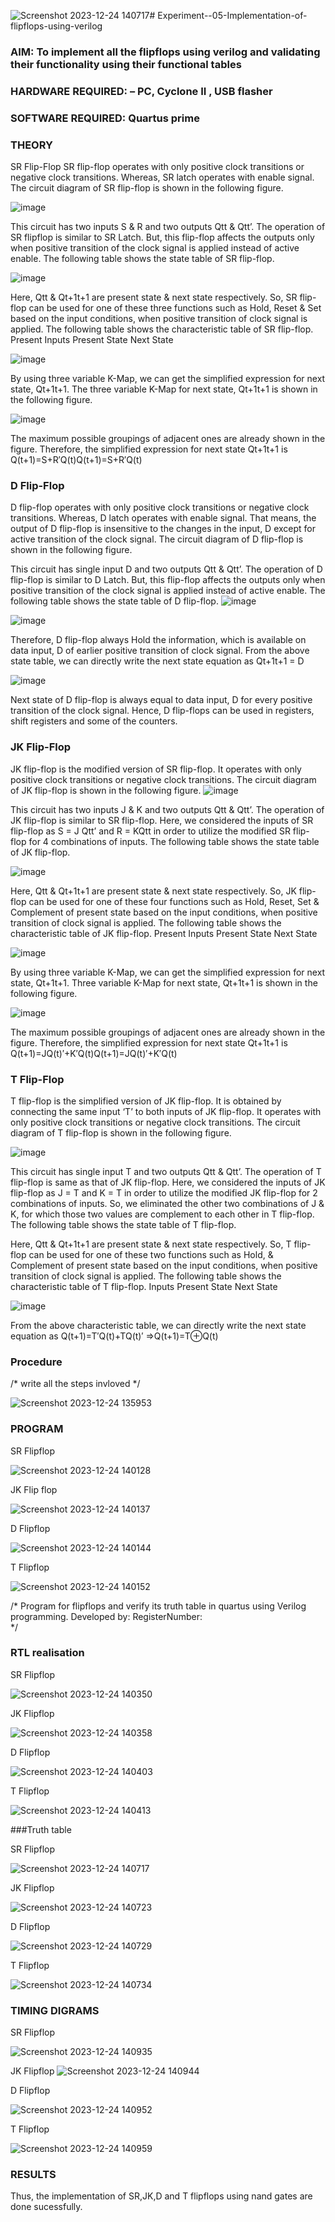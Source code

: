 ![Screenshot 2023-12-24 140717](https://github.com/deepak23000154/Experiment--05-Implementation-of-flipflops-using-verilog/assets/151951350/658aab9a-2b2c-4375-b361-1179cedb67e7)# Experiment--05-Implementation-of-flipflops-using-verilog
### AIM: To implement all the flipflops using verilog and validating their functionality using their functional tables
### HARDWARE REQUIRED:  – PC, Cyclone II , USB flasher
### SOFTWARE REQUIRED:   Quartus prime
### THEORY 
SR Flip-Flop
SR flip-flop operates with only positive clock transitions or negative clock transitions. Whereas, SR latch operates with enable signal. The circuit diagram of SR flip-flop is shown in the following figure.

![image](https://user-images.githubusercontent.com/36288975/167910294-bb550548-b1dc-4cba-9044-31d9037d476b.png)

 
This circuit has two inputs S & R and two outputs Qtt & Qtt’. The operation of SR flipflop is similar to SR Latch. But, this flip-flop affects the outputs only when positive transition of the clock signal is applied instead of active enable.
The following table shows the state table of SR flip-flop.


![image](https://user-images.githubusercontent.com/36288975/167910648-ced88e69-869c-42e2-9718-a285a3902446.png)


Here, Qtt & Qt+1t+1 are present state & next state respectively. So, SR flip-flop can be used for one of these three functions such as Hold, Reset & Set based on the input conditions, when positive transition of clock signal is applied. The following table shows the characteristic table of SR flip-flop.
Present Inputs	Present State	Next State


![image](https://user-images.githubusercontent.com/36288975/167908180-5fc9d589-1cb5-41f5-b2c8-927e04f5f387.png)

By using three variable K-Map, we can get the simplified expression for next state, Qt+1t+1. The three variable K-Map for next state, Qt+1t+1 is shown in the following figure.

![image](https://user-images.githubusercontent.com/36288975/167908214-25b30a54-db20-4bcb-9385-5f93a1982a09.png)

 
The maximum possible groupings of adjacent ones are already shown in the figure. Therefore, the simplified expression for next state Qt+1t+1 is
Q(t+1)=S+R′Q(t)Q(t+1)=S+R′Q(t)


### D Flip-Flop
D flip-flop operates with only positive clock transitions or negative clock transitions. Whereas, D latch operates with enable signal. That means, the output of D flip-flop is insensitive to the changes in the input, D except for active transition of the clock signal. The circuit diagram of D flip-flop is shown in the following figure.
 
This circuit has single input D and two outputs Qtt & Qtt’. The operation of D flip-flop is similar to D Latch. But, this flip-flop affects the outputs only when positive transition of the clock signal is applied instead of active enable.
The following table shows the state table of D flip-flop.
![image](https://user-images.githubusercontent.com/36288975/167908342-e03f0cbb-5958-43bb-b74a-5e3ec2341675.png)

![image](https://user-images.githubusercontent.com/36288975/167910325-aeef0739-0a54-40e2-bebd-6f5fa0cad10e.png)



Therefore, D flip-flop always Hold the information, which is available on data input, D of earlier positive transition of clock signal. From the above state table, we can directly write the next state equation as
Qt+1t+1 = D



![image](https://user-images.githubusercontent.com/36288975/167908850-d39d07ba-7f9d-490a-b9f2-274e189fd047.png)

Next state of D flip-flop is always equal to data input, D for every positive transition of the clock signal. Hence, D flip-flops can be used in registers, shift registers and some of the counters.


### JK Flip-Flop
JK flip-flop is the modified version of SR flip-flop. It operates with only positive clock transitions or negative clock transitions. The circuit diagram of JK flip-flop is shown in the following figure.
![image](https://user-images.githubusercontent.com/36288975/167910378-d2d984a7-2815-4d17-8c41-ee4bdf59ec24.png) 

 
This circuit has two inputs J & K and two outputs Qtt & Qtt’. The operation of JK flip-flop is similar to SR flip-flop. Here, we considered the inputs of SR flip-flop as S = J Qtt’ and R = KQtt in order to utilize the modified SR flip-flop for 4 combinations of inputs.
The following table shows the state table of JK flip-flop.


![image](https://user-images.githubusercontent.com/36288975/167908575-59c35afb-50d3-46a2-888c-47478a3179d5.png)

Here, Qtt & Qt+1t+1 are present state & next state respectively. So, JK flip-flop can be used for one of these four functions such as Hold, Reset, Set & Complement of present state based on the input conditions, when positive transition of clock signal is applied. The following table shows the characteristic table of JK flip-flop.
Present Inputs	Present State	Next State

![image](https://user-images.githubusercontent.com/36288975/167908664-c854ffe9-0bd3-44c2-bfa6-e53928181c69.png)


By using three variable K-Map, we can get the simplified expression for next state, Qt+1t+1. Three variable K-Map for next state, Qt+1t+1 is shown in the following figure.
 
 
 ![image](https://user-images.githubusercontent.com/36288975/167908688-fa93c3e9-8323-4864-947d-c11d163d5a90.png)

The maximum possible groupings of adjacent ones are already shown in the figure. Therefore, the simplified expression for next state Qt+1t+1 is
Q(t+1)=JQ(t)′+K′Q(t)Q(t+1)=JQ(t)′+K′Q(t)



### T Flip-Flop
T flip-flop is the simplified version of JK flip-flop. It is obtained by connecting the same input ‘T’ to both inputs of JK flip-flop. It operates with only positive clock transitions or negative clock transitions. The circuit diagram of T flip-flop is shown in the following figure.

![image](https://user-images.githubusercontent.com/36288975/167911534-5f3c445d-bc68-46e2-9a9c-7efce5febc60.png)



This circuit has single input T and two outputs Qtt & Qtt’. The operation of T flip-flop is same as that of JK flip-flop. Here, we considered the inputs of JK flip-flop as J = T and K = T in order to utilize the modified JK flip-flop for 2 combinations of inputs. So, we eliminated the other two combinations of J & K, for which those two values are complement to each other in T flip-flop.
The following table shows the state table of T flip-flop.



Here, Qtt & Qt+1t+1 are present state & next state respectively. So, T flip-flop can be used for one of these two functions such as Hold, & Complement of present state based on the input conditions, when positive transition of clock signal is applied. The following table shows the characteristic table of T flip-flop.
Inputs	Present State	Next State


![image](https://user-images.githubusercontent.com/36288975/167909015-53aa9450-3f28-4202-887a-79d88228f8a0.png)

From the above characteristic table, we can directly write the next state equation as
Q(t+1)=T′Q(t)+TQ(t)′
⇒Q(t+1)=T⊕Q(t)

### Procedure
/* write all the steps invloved */

![Screenshot 2023-12-24 135953](https://github.com/deepak23000154/Experiment--05-Implementation-of-flipflops-using-verilog/assets/151951350/39954c1d-1d91-4b54-ba61-806de14ac20a)



### PROGRAM 
SR Flipflop 

![Screenshot 2023-12-24 140128](https://github.com/deepak23000154/Experiment--05-Implementation-of-flipflops-using-verilog/assets/151951350/ce14d5dd-215f-458d-87ad-65fa928ccfe3)

JK Flip flop

![Screenshot 2023-12-24 140137](https://github.com/deepak23000154/Experiment--05-Implementation-of-flipflops-using-verilog/assets/151951350/36c7baf1-bec4-4560-9ee5-fb7352bf6db7)

D Flipflop

![Screenshot 2023-12-24 140144](https://github.com/deepak23000154/Experiment--05-Implementation-of-flipflops-using-verilog/assets/151951350/15181f95-2b14-465b-ba54-32eeff0bbe92)

T Flipflop

![Screenshot 2023-12-24 140152](https://github.com/deepak23000154/Experiment--05-Implementation-of-flipflops-using-verilog/assets/151951350/59048a76-b69f-4050-aeb1-4e8fb80bc840)



/*
Program for flipflops  and verify its truth table in quartus using Verilog programming.
Developed by: 
RegisterNumber:  
*/

### RTL realisation

SR Flipflop 

![Screenshot 2023-12-24 140350](https://github.com/deepak23000154/Experiment--05-Implementation-of-flipflops-using-verilog/assets/151951350/128905ee-86bb-4d4a-9804-e3db019eaaa8)


JK Flipflop 

![Screenshot 2023-12-24 140358](https://github.com/deepak23000154/Experiment--05-Implementation-of-flipflops-using-verilog/assets/151951350/c415e689-d62e-4b9c-979b-057e7ec557c1)

D Flipflop 

![Screenshot 2023-12-24 140403](https://github.com/deepak23000154/Experiment--05-Implementation-of-flipflops-using-verilog/assets/151951350/a07af9fd-ebf3-44c3-8851-4f0ee3ac00b9)


T Flipflop 

![Screenshot 2023-12-24 140413](https://github.com/deepak23000154/Experiment--05-Implementation-of-flipflops-using-verilog/assets/151951350/c0726476-e846-44af-96f5-22f0991d6fda)

###Truth table

SR Flipflop 

![Screenshot 2023-12-24 140717](https://github.com/deepak23000154/Experiment--05-Implementation-of-flipflops-using-verilog/assets/151951350/009d8ad0-9e83-4306-917d-8d748b023e9b)

 
JK Flipflop 

![Screenshot 2023-12-24 140723](https://github.com/deepak23000154/Experiment--05-Implementation-of-flipflops-using-verilog/assets/151951350/0021b4fb-9b5e-4883-a96a-b99dfe1428a2)


D Flipflop 

![Screenshot 2023-12-24 140729](https://github.com/deepak23000154/Experiment--05-Implementation-of-flipflops-using-verilog/assets/151951350/f0a1f01b-d53d-46b6-8b25-d8102466b900)

 T Flipflop
 
 ![Screenshot 2023-12-24 140734](https://github.com/deepak23000154/Experiment--05-Implementation-of-flipflops-using-verilog/assets/151951350/76f1e10b-f527-421b-959a-4c8dbc5448ba)


### TIMING DIGRAMS 

SR Flipflop 

![Screenshot 2023-12-24 140935](https://github.com/deepak23000154/Experiment--05-Implementation-of-flipflops-using-verilog/assets/151951350/64ba6d5a-26ae-4978-a09c-c6361240bc80)


JK Flipflop 
![Screenshot 2023-12-24 140944](https://github.com/deepak23000154/Experiment--05-Implementation-of-flipflops-using-verilog/assets/151951350/942f4826-b960-43c7-afaa-01c9f11e1cb1)


D Flipflop 

![Screenshot 2023-12-24 140952](https://github.com/deepak23000154/Experiment--05-Implementation-of-flipflops-using-verilog/assets/151951350/2fa7cb94-3896-432f-86c5-ea9d98621055)


T Flipflop 

![Screenshot 2023-12-24 140959](https://github.com/deepak23000154/Experiment--05-Implementation-of-flipflops-using-verilog/assets/151951350/72bc078b-4a90-4d8e-8560-887852293177)







### RESULTS 
Thus, the implementation of SR,JK,D and T flipflops using nand gates are done sucessfully.

